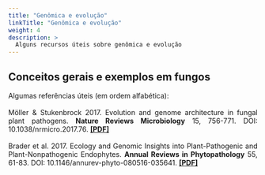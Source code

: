 ```yaml
---
title: "Genômica e evolução"
linkTitle: "Genômica e evolução"
weight: 4
description: >
  Alguns recursos úteis sobre genômica e evolução
---
```


## Conceitos gerais e exemplos em fungos

<div align="justify">
Algumas referências úteis (em ordem alfabética):
<br><br>
Möller & Stukenbrock 2017. Evolution and genome architecture in fungal plant pathogens. <b>Nature Reviews Microbiology</b> 15, 756-771. DOI: <a href"https://doi.org/10.1038/nrmicro.2017.76">10.1038/nrmicro.2017.76</a>. <b><a href="https://github.com/desirrepetters/cursogenomicaegenetica.ufpr/raw/58a01530a2d1b484337ace5a2150c5272d2e3e25/userguide/content/pt-br/docs/complementar/PDFs/Moller_Stukenbrock_2017.pdf">[PDF]</a></b>
<br><br>
Brader et al. 2017.  Ecology and Genomic Insights into Plant-Pathogenic and Plant-Nonpathogenic Endophytes. <b>Annual Reviews in Phytopathology</b> 55, 61-83. DOI: <a href"https://doi.org/10.1146/annurev-phyto-080516-035641">10.1146/annurev-phyto-080516-035641</a>. <b><a href="https://www.annualreviews.org/doi/pdf/10.1146/annurev-phyto-080516-035641">[PDF]</a></b>
</div> 

